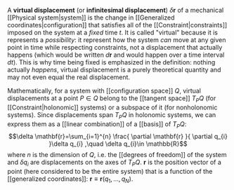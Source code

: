 A **virtual displacement** (or **infinitesimal displacement**) $\delta \mathbf{r}$ of a mechanical [[Physical system|system]] is the change in [[Generalized coordinates|configuration]] that satisfies all of the [[Constraint|constraints]] imposed on the system at a *fixed* time $t$. It is called "virtual" because it is represents a *possibility*: it represent how the system *can* move at any given point in time while respecting constraints, not a displacement that actually happens (which would be written $d\mathbf{r}$ and would happen over a time interval $dt$). This is why time being fixed is emphasized in the definition: nothing actually *happens*, virtual displacement is a purely theoretical quantity and may not even equal the real displacement.

Mathematically, for a system with [[configuration space]] $Q$, virtual displacements at a point $P\in Q$ belong to the [[tangent space]] $T_{P}Q$ (for [[Constraint|holonomic]] systems) or a subspace of it (for nonholonomic systems). Since displacements span $T_{P}Q$ in holonomic systems, we can express them as a [[linear combination]] of a [[basis]] of $T_{P}Q$:
$$\delta \mathbf{r}=\sum_{i=1}^{n} \frac{ \partial \mathbf{r} }{ \partial q_{i} }\delta q_{i} ,\quad \delta q_{i}\in \mathbb{R}$$
where $n$ is the dimension of $Q$, i.e. the [[degrees of freedom]] of the system and $\delta q_{i}$ are displacements on the axes of $T_{P}Q$. $\mathbf{r}$ is the position vector of a point (here considered to be the entire system) that is a function of the [[generalized coordinates]]: $\mathbf{r}\equiv \mathbf{r}(q_{1},\ldots,q_{N})$.